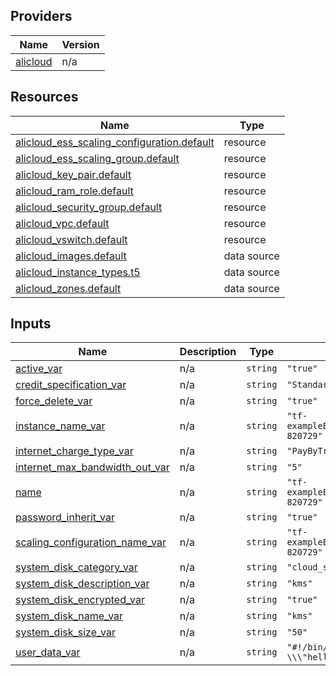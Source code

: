 <!-- BEGIN_TF_DOCS -->
## Providers

| Name | Version |
|------|---------|
| <a name="provider_alicloud"></a> [alicloud](#provider\_alicloud) | n/a |

## Resources

| Name | Type |
|------|------|
| [alicloud_ess_scaling_configuration.default](https://registry.terraform.io/providers/hashicorp/alicloud/latest/docs/resources/ess_scaling_configuration) | resource |
| [alicloud_ess_scaling_group.default](https://registry.terraform.io/providers/hashicorp/alicloud/latest/docs/resources/ess_scaling_group) | resource |
| [alicloud_key_pair.default](https://registry.terraform.io/providers/hashicorp/alicloud/latest/docs/resources/key_pair) | resource |
| [alicloud_ram_role.default](https://registry.terraform.io/providers/hashicorp/alicloud/latest/docs/resources/ram_role) | resource |
| [alicloud_security_group.default](https://registry.terraform.io/providers/hashicorp/alicloud/latest/docs/resources/security_group) | resource |
| [alicloud_vpc.default](https://registry.terraform.io/providers/hashicorp/alicloud/latest/docs/resources/vpc) | resource |
| [alicloud_vswitch.default](https://registry.terraform.io/providers/hashicorp/alicloud/latest/docs/resources/vswitch) | resource |
| [alicloud_images.default](https://registry.terraform.io/providers/hashicorp/alicloud/latest/docs/data-sources/images) | data source |
| [alicloud_instance_types.t5](https://registry.terraform.io/providers/hashicorp/alicloud/latest/docs/data-sources/instance_types) | data source |
| [alicloud_zones.default](https://registry.terraform.io/providers/hashicorp/alicloud/latest/docs/data-sources/zones) | data source |

## Inputs

| Name | Description | Type | Default | Required |
|------|-------------|------|---------|:--------:|
| <a name="input_active_var"></a> [active\_var](#input\_active\_var) | n/a | `string` | `"true"` | no |
| <a name="input_credit_specification_var"></a> [credit\_specification\_var](#input\_credit\_specification\_var) | n/a | `string` | `"Standard"` | no |
| <a name="input_force_delete_var"></a> [force\_delete\_var](#input\_force\_delete\_var) | n/a | `string` | `"true"` | no |
| <a name="input_instance_name_var"></a> [instance\_name\_var](#input\_instance\_name\_var) | n/a | `string` | `"tf-exampleEssScalingConfiguration-820729"` | no |
| <a name="input_internet_charge_type_var"></a> [internet\_charge\_type\_var](#input\_internet\_charge\_type\_var) | n/a | `string` | `"PayByTraffic"` | no |
| <a name="input_internet_max_bandwidth_out_var"></a> [internet\_max\_bandwidth\_out\_var](#input\_internet\_max\_bandwidth\_out\_var) | n/a | `string` | `"5"` | no |
| <a name="input_name"></a> [name](#input\_name) | n/a | `string` | `"tf-exampleEssScalingConfiguration-820729"` | no |
| <a name="input_password_inherit_var"></a> [password\_inherit\_var](#input\_password\_inherit\_var) | n/a | `string` | `"true"` | no |
| <a name="input_scaling_configuration_name_var"></a> [scaling\_configuration\_name\_var](#input\_scaling\_configuration\_name\_var) | n/a | `string` | `"tf-exampleEssScalingConfiguration-820729"` | no |
| <a name="input_system_disk_category_var"></a> [system\_disk\_category\_var](#input\_system\_disk\_category\_var) | n/a | `string` | `"cloud_ssd"` | no |
| <a name="input_system_disk_description_var"></a> [system\_disk\_description\_var](#input\_system\_disk\_description\_var) | n/a | `string` | `"kms"` | no |
| <a name="input_system_disk_encrypted_var"></a> [system\_disk\_encrypted\_var](#input\_system\_disk\_encrypted\_var) | n/a | `string` | `"true"` | no |
| <a name="input_system_disk_name_var"></a> [system\_disk\_name\_var](#input\_system\_disk\_name\_var) | n/a | `string` | `"kms"` | no |
| <a name="input_system_disk_size_var"></a> [system\_disk\_size\_var](#input\_system\_disk\_size\_var) | n/a | `string` | `"50"` | no |
| <a name="input_user_data_var"></a> [user\_data\_var](#input\_user\_data\_var) | n/a | `string` | `"#!/bin/bash\\necho \\\"hello\\\"\\n"` | no |
<!-- END_TF_DOCS -->    